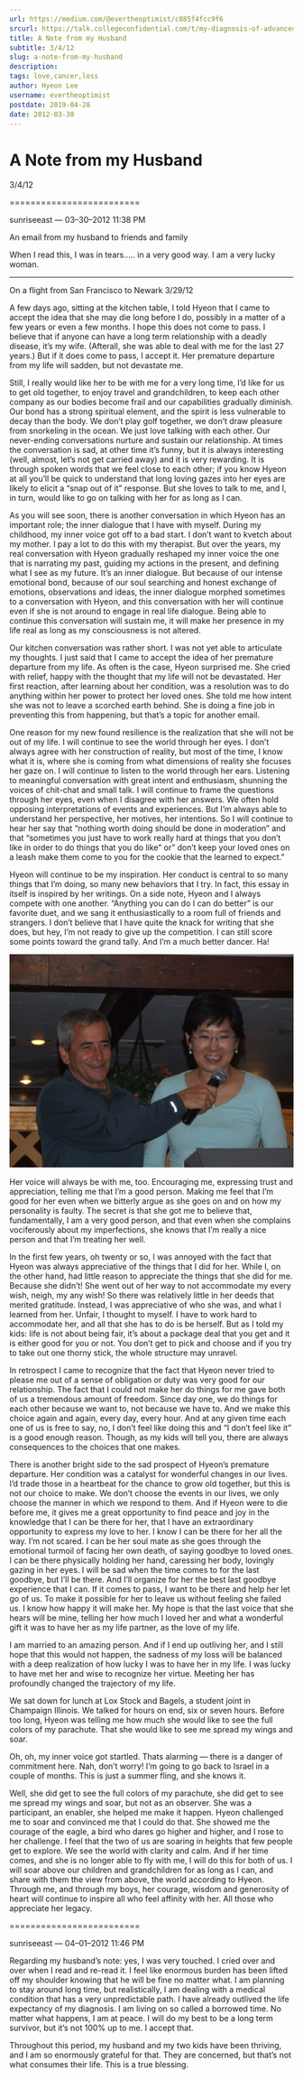 ```yaml
---
url: https://medium.com/@evertheoptimist/c885f4fcc9f6
srcurl: https://talk.collegeconfidential.com/t/my-diagnosis-of-advanced-cancer-how-to-help-my-kids/1013554/1382
title: A Note from my Husband
subtitle: 3/4/12
slug: a-note-from-my-husband
description: 
tags: love,cancer,loss
author: Hyeon Lee
username: evertheoptimist
postdate: 2019-04-28
date: 2012-03-30
---
```


# A Note from my Husband

3/4/12

=========================

sunriseeast — 03–30–2012 11:38 PM

An email from my husband to friends and family

When I read this, I was in tears….. in a very good way. I am a very lucky woman.

**************************

On a flight from San Francisco to Newark 3/29/12

A few days ago, sitting at the kitchen table, I told Hyeon that I came to accept the idea that she may die long before I do, possibly in a matter of a few years or even a few months. I hope this does not come to pass. I believe that if anyone can have a long term relationship with a deadly disease, it’s my wife. (Afterall, she was able to deal with me for the last 27 years.) But if it does come to pass, I accept it. Her premature departure from my life will sadden, but not devastate me.

Still, I really would like her to be with me for a very long time, I’d like for us to get old together, to enjoy travel and grandchildren, to keep each other company as our bodies become frail and our capabilities gradually diminish. Our bond has a strong spiritual element, and the spirit is less vulnerable to decay than the body. We don’t play golf together, we don’t draw pleasure from snorkeling in the ocean. We just love talking with each other. Our never-ending conversations nurture and sustain our relationship. At times the conversation is sad, at other time it’s funny, but it is always interesting (well, almost, let’s not get carried away) and it is very rewarding. It is through spoken words that we feel close to each other; if you know Hyeon at all you’ll be quick to understand that long loving gazes into her eyes are likely to elicit a “snap out of it” response. But she loves to talk to me, and I, in turn, would like to go on talking with her for as long as I can.

As you will see soon, there is another conversation in which Hyeon has an important role; the inner dialogue that I have with myself. During my childhood, my inner voice got off to a bad start. I don’t want to kvetch about my mother. I pay a lot to do this with my therapist. But over the years, my real conversation with Hyeon gradually reshaped my inner voice the one that is narrating my past, guiding my actions in the present, and defining what I see as my future. It’s an inner dialogue. But because of our intense emotional bond, because of our soul searching and honest exchange of emotions, observations and ideas, the inner dialogue morphed sometimes to a conversation with Hyeon, and this conversation with her will continue even if she is not around to engage in real life dialogue. Being able to continue this conversation will sustain me, it will make her presence in my life real as long as my consciousness is not altered.

Our kitchen conversation was rather short. I was not yet able to articulate my thoughts. I just said that I came to accept the idea of her premature departure from my life. As often is the case, Hyeon surprised me. She cried with relief, happy with the thought that my life will not be devastated. Her first reaction, after learning about her condition, was a resolution was to do anything within her power to protect her loved ones. She told me how intent she was not to leave a scorched earth behind. She is doing a fine job in preventing this from happening, but that’s a topic for another email.

One reason for my new found resilience is the realization that she will not be out of my life. I will continue to see the world through her eyes. I don’t always agree with her construction of reality, but most of the time, I know what it is, where she is coming from what dimensions of reality she focuses her gaze on. I will continue to listen to the world through her ears. Listening to meaningful conversation with great intent and enthusiasm, shunning the voices of chit-chat and small talk. I will continue to frame the questions through her eyes, even when I disagree with her answers. We often hold opposing interpretations of events and experiences. But I’m always able to understand her perspective, her motives, her intentions. So I will continue to hear her say that “nothing worth doing should be done in moderation” and that “sometimes you just have to work really hard at things that you don’t like in order to do things that you do like” or” don’t keep your loved ones on a leash make them come to you for the cookie that the learned to expect.”

Hyeon will continue to be my inspiration. Her conduct is central to so many things that I’m doing, so many new behaviors that I try. In fact, this essay in itself is inspired by her writings. On a side note, Hyeon and I always compete with one another. “Anything you can do I can do better” is our favorite duet, and we sang it enthusiastically to a room full of friends and strangers. I don’t believe that I have quite the knack for writing that she does, but hey, I’m not ready to give up the competition. I can still score some points toward the grand tally. And I’m a much better dancer. Ha!

![Singing “Anything You Can Do”](./assets/1*ZC2VMwDj4jJAsB1CyADOoA.png)

Her voice will always be with me, too. Encouraging me, expressing trust and appreciation, telling me that I’m a good person. Making me feel that I’m good for her even when we bitterly argue as she goes on and on how my personality is faulty. The secret is that she got me to believe that, fundamentally, I am a very good person, and that even when she complains vociferously about my imperfections, she knows that I’m really a nice person and that I’m treating her well.

In the first few years, oh twenty or so, I was annoyed with the fact that Hyeon was always appreciative of the things that I did for her. While I, on the other hand, had little reason to appreciate the things that she did for me. Because she didn’t! She went out of her way to not accommodate my every wish, neigh, my any wish! So there was relatively little in her deeds that merited gratitude. Instead, I was appreciative of who she was, and what I learned from her. Unfair, I thought to myself. I have to work hard to accommodate her, and all that she has to do is be herself. But as I told my kids: life is not about being fair, it’s about a package deal that you get and it is either good for you or not. You don’t get to pick and choose and if you try to take out one thorny stick, the whole structure may unravel.

In retrospect I came to recognize that the fact that Hyeon never tried to please me out of a sense of obligation or duty was very good for our relationship. The fact that I could not make her do things for me gave both of us a tremendous amount of freedom. Since day one, we do things for each other because we want to, not because we have to. And we make this choice again and again, every day, every hour. And at any given time each one of us is free to say, no, I don’t feel like doing this and “I don’t feel like it” is a good enough reason. Though, as my kids will tell you, there are always consequences to the choices that one makes.

There is another bright side to the sad prospect of Hyeon’s premature departure. Her condition was a catalyst for wonderful changes in our lives. I’d trade those in a heartbeat for the chance to grow old together, but this is not our choice to make. We don’t choose the events in our lives, we only choose the manner in which we respond to them. And if Hyeon were to die before me, it gives me a great opportunity to find peace and joy in the knowledge that I can be there for her, that I have an extraordinary opportunity to express my love to her. I know I can be there for her all the way. I’m not scared. I can be her soul mate as she goes through the emotional turmoil of facing her own death, of saying goodbye to loved ones. I can be there physically holding her hand, caressing her body, lovingly gazing in her eyes. I will be sad when the time comes to for the last goodbye, but I’ll be there. And I’ll organize for her the best last goodbye experience that I can. If it comes to pass, I want to be there and help her let go of us. To make it possible for her to leave us without feeling she failed us. I know how happy it will make her. My hope is that the last voice that she hears will be mine, telling her how much I loved her and what a wonderful gift it was to have her as my life partner, as the love of my life.

I am married to an amazing person. And if I end up outliving her, and I still hope that this would not happen, the sadness of my loss will be balanced with a deep realization of how lucky I was to have her in my life. I was lucky to have met her and wise to recognize her virtue. Meeting her has profoundly changed the trajectory of my life.

We sat down for lunch at Lox Stock and Bagels, a student joint in Champaign Illinois. We talked for hours on end, six or seven hours. Before too long, Hyeon was telling me how much she would like to see the full colors of my parachute. That she would like to see me spread my wings and soar.

Oh, oh, my inner voice got startled. Thats alarming — there is a danger of commitment here. Nah, don’t worry! I’m going to go back to Israel in a couple of months. This is just a summer fling, and she knows it.

Well, she did get to see the full colors of my parachute, she did get to see me spread my wings and soar, but not as an observer. She was a participant, an enabler, she helped me make it happen. Hyeon challenged me to soar and convinced me that I could do that. She showed me the courage of the eagle, a bird who dares go higher and higher, and I rose to her challenge. I feel that the two of us are soaring in heights that few people get to explore. We see the world with clarity and calm. And if her time comes, and she is no longer able to fly with me, I will do this for both of us. I will soar above our children and grandchildren for as long as I can, and share with them the view from above, the world according to Hyeon. Through me, and through my boys, her courage, wisdom and generosity of heart will continue to inspire all who feel affinity with her. All those who appreciate her legacy.

=========================

sunriseeast — 04–01–2012 11:46 PM

Regarding my husband’s note: yes, I was very touched. I cried over and over when I read and re-read it. I feel like enormous burden has been lifted off my shoulder knowing that he will be fine no matter what. I am planning to stay around long time, but realistically, I am dealing with a medical condition that has a very unpredictable path. I have already outlived the life expectancy of my diagnosis. I am living on so called a borrowed time. No matter what happens, I am at peace. I will do my best to be a long term survivor, but it’s not 100% up to me. I accept that.

Throughout this period, my husband and my two kids have been thriving, and I am so enormously grateful for that. They are concerned, but that’s not what consumes their life. This is a true blessing.

